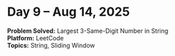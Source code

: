 # Day 9 – Aug 14, 2025

**Problem Solved:** Largest 3-Same-Digit Number in String       
**Platform:** LeetCode       
**Topics:** String, Sliding Window
